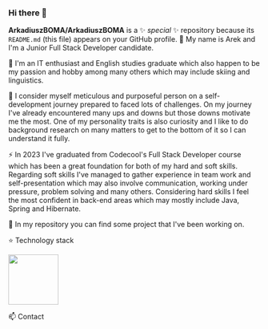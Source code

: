 ### Hi there 👋

**ArkadiuszBOMA/ArkadiuszBOMA** is a ✨ _special_ ✨ repository because its `README.md` (this file) appears on your GitHub profile.
💬 My name is Arek and I'm a Junior Full Stack Developer candidate.

🌱 I'm an IT enthusiast and English studies graduate which also happen to be my passion and hobby among many others which may include skiing and linguistics.

🤔 I consider myself meticulous and purposeful person on a self-development journey prepared to faced lots of challenges. On my journey I've already encountered many ups and downs but those downs motivate me the most. One of my personality traits is also curiosity and I like to do background research on many matters to get to the bottom of it so I can understand it fully.

⚡ In 2023 I've graduated from Codecool's Full Stack Developer course which has been a great foundation for both of my hard and soft skills. Regarding soft skills I've managed to gather experience in team work and self-presentation which may also involve communication, working under pressure, problem solving and many others. Considering hard skills I feel the most confident in back-end areas which may mostly include Java, Spring and Hibernate.

🔭 In my repository you can find some project that I've been working on.

⭐ Technology stack

<img height="100" src="https://skillicons.dev/icons?i=bootstrap,css,docker,figma,flask,git,github,heroku,hibernate,html,java,js,maven,postgres,postman,powershell,py,react,spring&theme=dark"/>

📫 Contact
